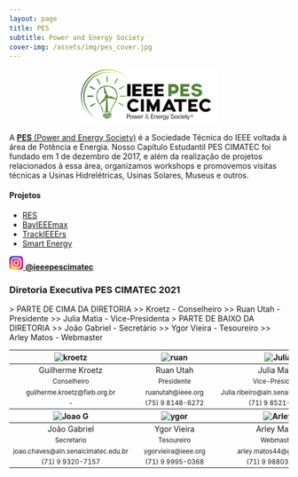 ```yaml
---
layout: page
title: PES
subtitle: Power and Energy Society
cover-img: /assets/img/pes_cover.jpg
---
```


<p style="text-align: center;"> <img src="/assets/img/pes.png" alt="drawing" width="250"/> </p>

A [**PES** (Power and Energy Society)](http://www.ieee-pes.org/) é a Sociedade Técnica do IEEE voltada à área de Potência e Energia. Nosso Capítulo Estudantil PES CIMATEC foi fundado em 1 de dezembro de 2017, e além da realização de projetos relacionados à essa área, organizamos workshops e promovemos visitas técnicas a Usinas Hidrelétricas, Usinas Solares, Museus e outros.

#### Projetos
- [RES](https://ieeecimatec.github.io/project-res/)
- [BayIEEEmax](https://ieeecimatec.github.io/project-bayieeemax/)
- [TrackIEEErs](https://ieeecimatec.github.io/project-trackieeers/)
- [Smart Energy](https://ieeecimatec.github.io/project-smart_energy/)

[<img src="/assets/img/logo_instagram.png" alt="drawing" width="25"/> **@ieeepescimatec**](https://www.instagram.com/ieeepescimatec/)


### Diretoria Executiva PES CIMATEC 2021
<div class="row">
  <div class=" col-xl-auto offset-xl-0 col-lg-4 offset-lg-0">
    <div class="mobile-side-scroller">
      <table class="table-borderless highlight">
        <thead>
          <tr>
          > PARTE DE CIMA DA DIRETORIA
          >> Kroetz - Conselheiro
            <th><center><img src="{{ 'assets/img/voluntarios/guilherme_kroetz.png' | relative_url }}" width="100" alt="kroetz" class="img-fluid rounded-circle" /></center></th>
            <th></th>
          >> Ruan Utah - Presidente
            <th><center><img src="{{ 'assets/img/voluntarios/ruan_utah.png' | relative_url }}" width="100" alt="ruan" class="img-fluid rounded-circle"/></center></th>
            <th></th>
          >> Julia Matia - Vice-Presidenta
            <th><center><img src="{{ 'assets/img/voluntarios/Julia_Maria.jpeg' | relative_url }}" width="100" alt="Julia" class="img-fluid rounded-circle"/></center></th>
          </tr>
        </thead>
        <tbody>
          <tr class="font-weight-bolder" style="text-align: center margin-top: 0">
            <td width="20%"><center>Guilherme Kroetz</center></td>
            <td></td>
            <td width="20%"><center>Ruan Utah</center></td>
            <td></td>
            <td width="20%"><center>Julia Maria</center></td>
          </tr>
          <tr style="text-align: center" >
            <td style="vertical-align: top"><small><center>Conselheiro</center></small></td>
            <td></td>
            <td style="vertical-align: top"><small><center>Presidente</center></small></td>
            <td></td>
            <td style="vertical-align: top"><small><center>Vice-Presidente</center></small></td>
          </tr>
          <tr style="text-align: center" >
            <td style="vertical-align: top"><small><center>guilherme.kroetz@fieb.org.br</center></small></td>
            <td></td>
            <td style="vertical-align: top"><small><center>ruanutah@ieee.org</center></small></td>
            <td></td>
            <td style="vertical-align: top"><small><center>Julia.ribeiro@aln.senaicimatec.edu.br</center></small></td>
          </tr>
          <tr style="text-align: center" >
            <td style="vertical-align: top"><small><center>-</center></small></td>
            <td></td>
            <td style="vertical-align: top"><small><center>(75) 9 8148-6272</center></small></td>
            <td></td>
            <td style="vertical-align: top"><small><center>(71) 9 8521-3767</center></small></td>
          </tr>
        </tbody>
        <thead>
          <tr>
          > PARTE DE BAIXO DA DIRETORIA
          >> João Gabriel - Secretário
            <th><center><img src="{{ 'assets/img/voluntarios/João_Gabriel.png' | relative_url }}" width="100" alt="Joao G" class="img-fluid rounded-circle"/></center></th>
            <th></th>
          >> Ygor Vieira - Tesoureiro
            <th><center><img src="{{ 'assets/img/voluntarios/ygor_vieira.jpeg' | relative_url }}" width="100" alt="ygor" class="img-fluid rounded-circle"/></center></th>
            <th></th>
          >> Arley Matos - Webmaster
            <th><center><img src="{{ 'assets/img/voluntarios/Arley_Matos.png' | relative_url }}" width="100" alt="Arley" class="img-fluid rounded-circle"/></center></th>
            <th></th>
        </thead>
        <tbody>
          <tr class="font-weight-bolder" style="text-align: center margin-top: 0">
            <td width="20%"><center>João Gabriel</center></td>
            <td></td>
            <td width="20%"><center>Ygor Vieira</center></td>
            <td></td>
            <td width="20%"><center>Arley Matos</center></td>
          </tr>
          <tr style="text-align: center" >
            <td style="vertical-align: top"><small><center>Secretario</center></small></td>
            <td></td>
            <td style="vertical-align: top"><small><center>Tesoureiro</center></small></td>
            <td></td>
            <td style="vertical-align: top"><small><center>Webmaster</center></small></td>
          </tr>
          <tr style="text-align: center" >
            <td style="vertical-align: top"><small><center>joao.chaves@aln.senaicimatec.edu.br</center></small></td>
            <td></td>
            <td style="vertical-align: top"><small><center>ygorvieira@ieee.org</center></small></td>
            <td></td>
            <td style="vertical-align: top"><small><center>arley.matos44@gmail.com</center></small></td>
          </tr>
          <tr style="text-align: center" >
            <td style="vertical-align: top"><small><center>(71) 9 9320-7157</center></small></td>
            <td></td>
            <td style="vertical-align: top"><small><center>(71) 9 9995-0368</center></small></td>
            <td></td>
            <td style="vertical-align: top"><small><center>(71) 9 98803-9237</center></small></td>
          </tr>
        </tbody>
      </table>
    </div>
  </div>
</div>
